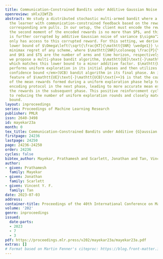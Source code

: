 ```yaml
---
title: Communication-Constrained Bandits under Additive Gaussian Noise
openreview: sHlxJIWfZb
abstract: We study a distributed stochastic multi-armed bandit where a client supplies
  the learner with communication-constrained feedback based on the rewards for the
  corresponding arm pulls. In our setup, the client must encode the rewards such that
  the second moment of the encoded rewards is no more than $P$, and this encoded reward
  is further corrupted by additive Gaussian noise of variance $\sigma^2$; the learner
  only has access to this corrupted reward. For this setting, we derive an information-theoretic
  lower bound of $\Omega\left(\sqrt{\frac{KT}{\mathtt{SNR} \wedge1}} \right)$ on the
  minimax regret of any scheme, where $\mathtt{SNR}\coloneqq \frac{P}{\sigma^2}$,
  and $K$ and $T$ are the number of arms and time horizon, respectively. Furthermore,
  we propose a multi-phase bandit algorithm, $\mathtt{UE}\text{-}\mathtt{UCB}\text{++}$,
  which matches this lower bound to a minor additive factor. $\mathtt{UE}\text{-}\mathtt{UCB}\text{++}$
  performs uniform exploration in its initial phases and then utilizes the <em>upper
  confidence bound </em>(UCB) bandit algorithm in its final phase. An interesting
  feature of $\mathtt{UE}\text{-}\mathtt{UCB}\text{++}$ is that the coarser estimates
  of the mean rewards formed during a uniform exploration phase help to refine the
  encoding protocol in the next phase, leading to more accurate mean estimates of
  the rewards in the subsequent phase. This positive reinforcement cycle is critical
  to reducing the number of uniform exploration rounds and closely matching our lower
  bound.
layout: inproceedings
series: Proceedings of Machine Learning Research
publisher: PMLR
issn: 2640-3498
id: mayekar23a
month: 0
tex_title: Communication-Constrained Bandits under Additive {G}aussian Noise
firstpage: 24236
lastpage: 24250
page: 24236-24250
order: 24236
cycles: false
bibtex_author: Mayekar, Prathamesh and Scarlett, Jonathan and Tan, Vincent Y. F.
author:
- given: Prathamesh
  family: Mayekar
- given: Jonathan
  family: Scarlett
- given: Vincent Y. F.
  family: Tan
date: 2023-07-03
address: 
container-title: Proceedings of the 40th International Conference on Machine Learning
volume: '202'
genre: inproceedings
issued:
  date-parts:
  - 2023
  - 7
  - 3
pdf: https://proceedings.mlr.press/v202/mayekar23a/mayekar23a.pdf
extras: []
# Format based on Martin Fenner's citeproc: https://blog.front-matter.io/posts/citeproc-yaml-for-bibliographies/
---
```


